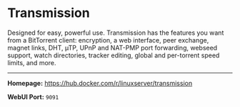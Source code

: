 # Transmission

Designed for easy, powerful use. Transmission has the features you want from a BitTorrent client: encryption, a web interface, peer exchange, magnet links, DHT, µTP, UPnP and NAT-PMP port forwarding, webseed support, watch directories, tracker editing, global and per-torrent speed limits, and more.

---

**Homepage:** https://hub.docker.com/r/linuxserver/transmission

**WebUI Port:** `9091`